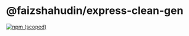 # @faizshahudin/express-clean-gen

[![npm (scoped)](https://img.shields.io/npm/v/@faizshahudin/express-clean-gen)](https://www.npmjs.com/package/@faizshahudin/express-clean-gen)